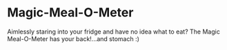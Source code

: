 # Magic-Meal-O-Meter
Aimlessly staring into your fridge and have no idea what to eat? The Magic Meal-O-Meter has your back!...and stomach :)

